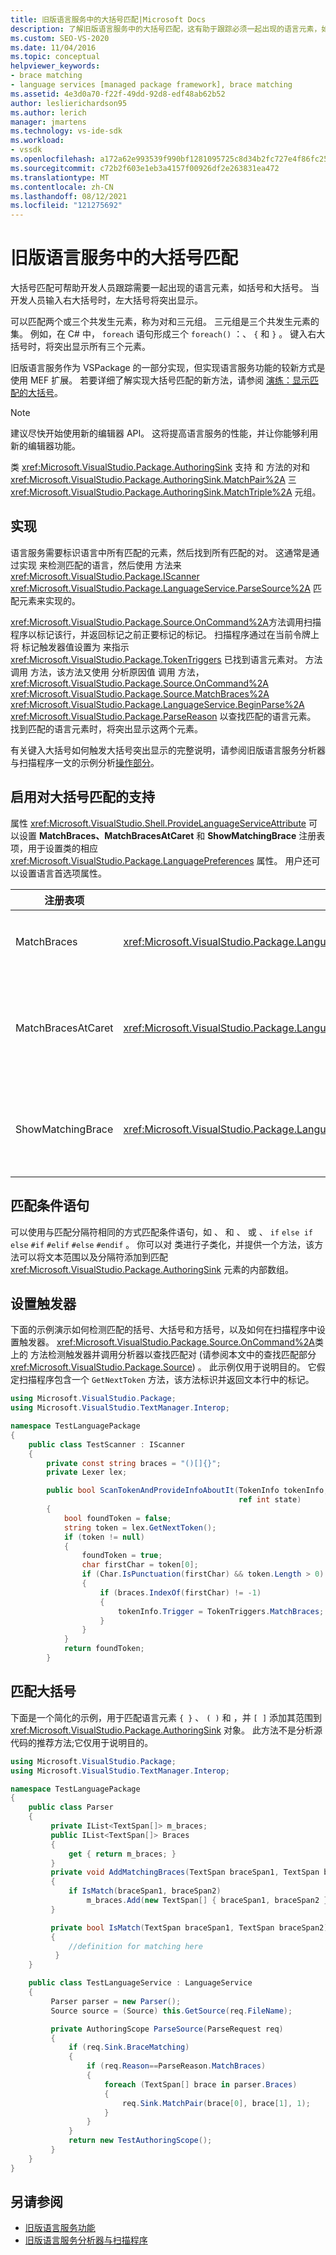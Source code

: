 ```yaml
---
title: 旧版语言服务中的大括号匹配|Microsoft Docs
description: 了解旧版语言服务中的大括号匹配，这有助于跟踪必须一起出现的语言元素，如括号和大括号。
ms.custom: SEO-VS-2020
ms.date: 11/04/2016
ms.topic: conceptual
helpviewer_keywords:
- brace matching
- language services [managed package framework], brace matching
ms.assetid: 4e3d0a70-f22f-49dd-92d8-edf48ab62b52
author: leslierichardson95
ms.author: lerich
manager: jmartens
ms.technology: vs-ide-sdk
ms.workload:
- vssdk
ms.openlocfilehash: a172a62e993539f990bf1281095725c8d34b2fc727e4f86fc252ebe3a5191283
ms.sourcegitcommit: c72b2f603e1eb3a4157f00926df2e263831ea472
ms.translationtype: MT
ms.contentlocale: zh-CN
ms.lasthandoff: 08/12/2021
ms.locfileid: "121275692"
---
```

# <a name="brace-matching-in-a-legacy-language-service"></a>旧版语言服务中的大括号匹配
大括号匹配可帮助开发人员跟踪需要一起出现的语言元素，如括号和大括号。 当开发人员输入右大括号时，左大括号将突出显示。

 可以匹配两个或三个共发生元素，称为对和三元组。 三元组是三个共发生元素的集。 例如，在 C# 中， `foreach` 语句形成三个 `foreach()` ：、 `{` 和 `}` 。 键入右大括号时，将突出显示所有三个元素。

 旧版语言服务作为 VSPackage 的一部分实现，但实现语言服务功能的较新方式是使用 MEF 扩展。 若要详细了解实现大括号匹配的新方法，请参阅 [演练：显示匹配的大括号](../../extensibility/walkthrough-displaying-matching-braces.md)。

> [!NOTE]
> 建议尽快开始使用新的编辑器 API。 这将提高语言服务的性能，并让你能够利用新的编辑器功能。

 类 <xref:Microsoft.VisualStudio.Package.AuthoringSink> 支持 和 方法的对和 <xref:Microsoft.VisualStudio.Package.AuthoringSink.MatchPair%2A> 三 <xref:Microsoft.VisualStudio.Package.AuthoringSink.MatchTriple%2A> 元组。

## <a name="implementation"></a>实现
 语言服务需要标识语言中所有匹配的元素，然后找到所有匹配的对。 这通常是通过实现 来检测匹配的语言，然后使用 方法来 <xref:Microsoft.VisualStudio.Package.IScanner> <xref:Microsoft.VisualStudio.Package.LanguageService.ParseSource%2A> 匹配元素来实现的。

 <xref:Microsoft.VisualStudio.Package.Source.OnCommand%2A>方法调用扫描程序以标记该行，并返回标记之前正要标记的标记。 扫描程序通过在当前令牌上将 标记触发器值设置为 来指示 <xref:Microsoft.VisualStudio.Package.TokenTriggers> 已找到语言元素对。 方法调用 方法，该方法又使用 分析原因值 调用 方法， <xref:Microsoft.VisualStudio.Package.Source.OnCommand%2A> <xref:Microsoft.VisualStudio.Package.Source.MatchBraces%2A> <xref:Microsoft.VisualStudio.Package.LanguageService.BeginParse%2A> <xref:Microsoft.VisualStudio.Package.ParseReason> 以查找匹配的语言元素。 找到匹配的语言元素时，将突出显示这两个元素。

 有关键入大括号如何触发大括号突出显示的完整说明，请参阅旧版语言服务分析器与扫描程序一文的示例分析[操作部分](../../extensibility/internals/legacy-language-service-parser-and-scanner.md)。

## <a name="enable-support-for-brace-matching"></a>启用对大括号匹配的支持
 属性 <xref:Microsoft.VisualStudio.Shell.ProvideLanguageServiceAttribute> 可以设置 **MatchBraces、MatchBracesAtCaret** 和 **ShowMatchingBrace** 注册表项，用于设置类的相应 <xref:Microsoft.VisualStudio.Package.LanguagePreferences> 属性。 用户还可以设置语言首选项属性。

|注册表项|属性|说明|
|--------------------|--------------|-----------------|
|MatchBraces|<xref:Microsoft.VisualStudio.Package.LanguagePreferences.EnableMatchBraces%2A>|启用大括号匹配。|
|MatchBracesAtCaret|<xref:Microsoft.VisualStudio.Package.LanguagePreferences.EnableMatchBracesAtCaret%2A>|在光标移动时启用大括号匹配。|
|ShowMatchingBrace|<xref:Microsoft.VisualStudio.Package.LanguagePreferences.EnableShowMatchingBrace%2A>|突出显示匹配的大括号。|

## <a name="match-conditional-statements"></a>匹配条件语句
 可以使用与匹配分隔符相同的方式匹配条件语句，如 、 和 、 或 、 `if` `else if` `else` `#if` `#elif` `#else` `#endif` 。 你可以对 类进行子类化，并提供一个方法，该方法可以将文本范围以及分隔符添加到匹配 <xref:Microsoft.VisualStudio.Package.AuthoringSink> 元素的内部数组。

## <a name="set-the-trigger"></a>设置触发器
 下面的示例演示如何检测匹配的括号、大括号和方括号，以及如何在扫描程序中设置触发器。 <xref:Microsoft.VisualStudio.Package.Source.OnCommand%2A>类上的 方法检测触发器并调用分析器以查找匹配对 (请参阅本文中的查找匹配部分 <xref:Microsoft.VisualStudio.Package.Source>) 。  此示例仅用于说明目的。 它假定扫描程序包含一个 `GetNextToken` 方法，该方法标识并返回文本行中的标记。

```csharp
using Microsoft.VisualStudio.Package;
using Microsoft.VisualStudio.TextManager.Interop;

namespace TestLanguagePackage
{
    public class TestScanner : IScanner
    {
        private const string braces = "()[]{}";
        private Lexer lex;

        public bool ScanTokenAndProvideInfoAboutIt(TokenInfo tokenInfo,
                                                   ref int state)
        {
            bool foundToken = false;
            string token = lex.GetNextToken();
            if (token != null)
            {
                foundToken = true;
                char firstChar = token[0];
                if (Char.IsPunctuation(firstChar) && token.Length > 0)
                {
                    if (braces.IndexOf(firstChar) != -1)
                    {
                        tokenInfo.Trigger = TokenTriggers.MatchBraces;
                    }
                }
            }
            return foundToken;
        }
```

## <a name="match-the-braces"></a>匹配大括号
 下面是一个简化的示例，用于匹配语言元素 `{ }` 、 `( )` 和 ，并 `[ ]` 添加其范围到 <xref:Microsoft.VisualStudio.Package.AuthoringSink> 对象。 此方法不是分析源代码的推荐方法;它仅用于说明目的。

```csharp
using Microsoft.VisualStudio.Package;
using Microsoft.VisualStudio.TextManager.Interop;

namespace TestLanguagePackage
{
    public class Parser
    {
         private IList<TextSpan[]> m_braces;
         public IList<TextSpan[]> Braces
         {
             get { return m_braces; }
         }
         private void AddMatchingBraces(TextSpan braceSpan1, TextSpan braceSpan2)
         {
             if IsMatch(braceSpan1, braceSpan2)
                 m_braces.Add(new TextSpan[] { braceSpan1, braceSpan2 });
         }

         private bool IsMatch(TextSpan braceSpan1, TextSpan braceSpan2)
         {
             //definition for matching here
          }
    }

    public class TestLanguageService : LanguageService
    {
         Parser parser = new Parser();
         Source source = (Source) this.GetSource(req.FileName);

         private AuthoringScope ParseSource(ParseRequest req)
         {
             if (req.Sink.BraceMatching)
             {
                 if (req.Reason==ParseReason.MatchBraces)
                 {
                     foreach (TextSpan[] brace in parser.Braces)
                     {
                         req.Sink.MatchPair(brace[0], brace[1], 1);
                     }
                 }
             }
             return new TestAuthoringScope();
         }
    }
}
```

## <a name="see-also"></a>另请参阅
- [旧版语言服务功能](../../extensibility/internals/legacy-language-service-features1.md)
- [旧版语言服务分析器与扫描程序](../../extensibility/internals/legacy-language-service-parser-and-scanner.md)
